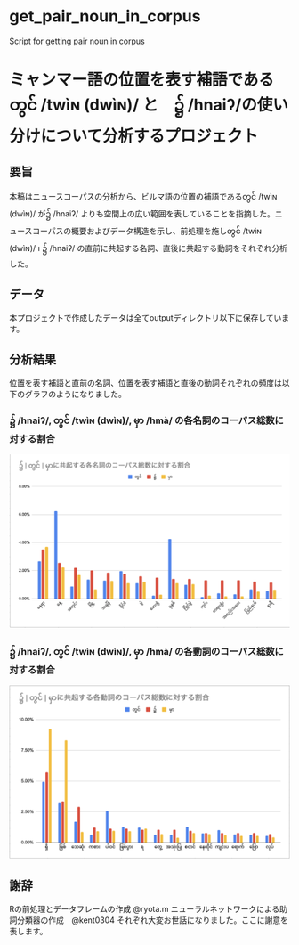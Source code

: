 # get_pair_noun_in_corpus
Script for getting pair noun in corpus 
# ミャンマー語の位置を表す補語であるတွင် /twìɴ (dwìɴ)/ と　၌ /hnaiʔ/の使い分けについて分析するプロジェクト

## 要旨
  本稿はニュースコーパスの分析から、ビルマ語の位置の補語であるတွင် /twìɴ (dwìɴ)/ が၌ /hnaiʔ/ よりも空間上の広い範囲を表していることを指摘した。ニュースコーパスの概要およびデータ構造を示し、前処理を施しတွင် /twìɴ (dwìɴ)/  ၊ ၌ /hnaiʔ/ の直前に共起する名詞、直後に共起する動詞をそれぞれ分析した。
  
## データ
  本プロジェクトで作成したデータは全てoutputディレクトリ以下に保存しています。

## 分析結果

  位置を表す補語と直前の名詞、位置を表す補語と直後の動詞それぞれの頻度は以下のグラフのようになりました。
  
  ### ၌ /hnaiʔ/, တွင် /twìɴ (dwìɴ)/, မှာ /hmà/ の各名詞のコーパス総数に対する割合
  ![alt text](<./output/noun-graph.png>)
  
  
  ### ၌ /hnaiʔ/, တွင် /twìɴ (dwìɴ)/, မှာ /hmà/ の各動詞のコーパス総数に対する割合
  ![alt text](<./output/verb-graph.png>)
  
## 謝辞
  Rの前処理とデータフレームの作成 @ryota.m
  ニューラルネットワークによる助詞分類器の作成　@kent0304
  それぞれ大変お世話になりました。ここに謝意を表します。
